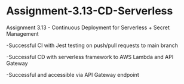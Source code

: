 # Assignment-3.13-CD-Serverless
Assignment 3.13 - Continuous Deployment for Serverless + Secret Management

-Successful CI with Jest testing on push/pull requests to main branch

-Successful CD with serverless framework to AWS Lambda and API Gateway

-Successful and accessible via API Gateway endpoint

